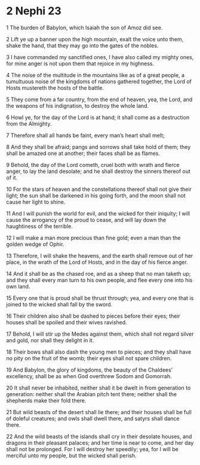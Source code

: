 # 2 Nephi 23

1 The burden of Babylon, which Isaiah the son of Amoz did see.

2 Lift ye up a banner upon the high mountain, exalt the voice unto them, shake the hand, that they may go into the gates of the nobles.

3 I have commanded my sanctified ones, I have also called my mighty ones, for mine anger is not upon them that rejoice in my highness.

4 The noise of the multitude in the mountains like as of a great people, a tumultuous noise of the kingdoms of nations gathered together, the Lord of Hosts mustereth the hosts of the battle.

5 They come from a far country, from the end of heaven, yea, the Lord, and the weapons of his indignation, to destroy the whole land.

6 Howl ye, for the day of the Lord is at hand; it shall come as a destruction from the Almighty.

7 Therefore shall all hands be faint, every man’s heart shall melt;

8 And they shall be afraid; pangs and sorrows shall take hold of them; they shall be amazed one at another; their faces shall be as flames.

9 Behold, the day of the Lord cometh, cruel both with wrath and fierce anger, to lay the land desolate; and he shall destroy the sinners thereof out of it.

10 For the stars of heaven and the constellations thereof shall not give their light; the sun shall be darkened in his going forth, and the moon shall not cause her light to shine.

11 And I will punish the world for evil, and the wicked for their iniquity; I will cause the arrogancy of the proud to cease, and will lay down the haughtiness of the terrible.

12 I will make a man more precious than fine gold; even a man than the golden wedge of Ophir.

13 Therefore, I will shake the heavens, and the earth shall remove out of her place, in the wrath of the Lord of Hosts, and in the day of his fierce anger.

14 And it shall be as the chased roe, and as a sheep that no man taketh up; and they shall every man turn to his own people, and flee every one into his own land.

15 Every one that is proud shall be thrust through; yea, and every one that is joined to the wicked shall fall by the sword.

16 Their children also shall be dashed to pieces before their eyes; their houses shall be spoiled and their wives ravished.

17 Behold, I will stir up the Medes against them, which shall not regard silver and gold, nor shall they delight in it.

18 Their bows shall also dash the young men to pieces; and they shall have no pity on the fruit of the womb; their eyes shall not spare children.

19 And Babylon, the glory of kingdoms, the beauty of the Chaldees’ excellency, shall be as when God overthrew Sodom and Gomorrah.

20 It shall never be inhabited, neither shall it be dwelt in from generation to generation: neither shall the Arabian pitch tent there; neither shall the shepherds make their fold there.

21 But wild beasts of the desert shall lie there; and their houses shall be full of doleful creatures; and owls shall dwell there, and satyrs shall dance there.

22 And the wild beasts of the islands shall cry in their desolate houses, and dragons in their pleasant palaces; and her time is near to come, and her day shall not be prolonged. For I will destroy her speedily; yea, for I will be merciful unto my people, but the wicked shall perish.
